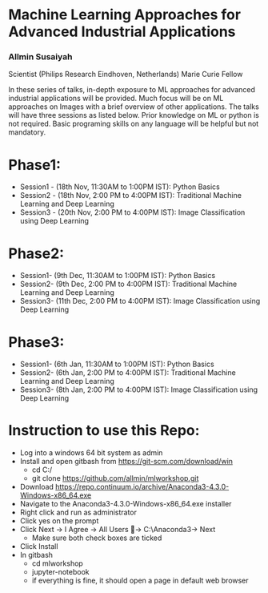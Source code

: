 # Machine Learning Approaches for Advanced Industrial Applications 
### Allmin Susaiyah
Scientist (Philips Research Eindhoven, Netherlands)
Marie Curie Fellow

<p>

In these series of talks, in-depth exposure to ML approaches for advanced industrial applications will be provided. Much focus will be on ML approaches on Images with a brief overview of other applications. The talks will have three sessions as listed below. 
Prior knowledge on ML or python is not required. Basic programing skills on any language will be helpful but not mandatory.

#	Phase1: 
<ul>
<li> Session1 - (18th Nov, 11:30AM to 1:00PM IST): Python Basics 
<li> Session2 - (18th Nov, 2:00 PM to 4:00PM IST): Traditional Machine Learning and Deep Learning
<li> Session3 - (20th Nov, 2:00 PM to 4:00PM IST): Image Classification using Deep Learning
</ul>

#	Phase2: 
<ul>
<li> Session1- (9th Dec, 11:30AM to 1:00PM IST): Python Basics
<li> Session2- (9th Dec, 2:00 PM to 4:00PM IST): Traditional Machine Learning and Deep Learning
<li> Session3- (11th Dec, 2:00 PM to 4:00PM IST): Image Classification using Deep Learning
</ul>

#	Phase3: 
<ul>
<li> Session1- (6th Jan, 11:30AM to 1:00PM IST): Python Basics
<li> Session2- (6th Jan, 2:00 PM to 4:00PM IST): Traditional Machine Learning and Deep Learning
<li> Session3- (8th Jan, 2:00 PM to 4:00PM IST): Image Classification using Deep Learning
</ul>


# Instruction to use this Repo:

* Log into a windows 64 bit system as admin
* Install and open gitbash from https://git-scm.com/download/win
	+ cd C:/
	+ git clone https://github.com/allmin/mlworkshop.git
* Download https://repo.continuum.io/archive/Anaconda3-4.3.0-Windows-x86_64.exe
* Navigate to the Anaconda3-4.3.0-Windows-x86_64.exe installer 
* Right click and run as administrator
* Click yes on the prompt
* Click Next -> I Agree -> All Users -> C:\Anaconda3-> Next
	+ Make sure both check boxes are ticked
* Click Install 
* In gitbash 
	+ cd mlworkshop
	+ jupyter-notebook
	+ if everything is fine, it should open a page in default web browser

